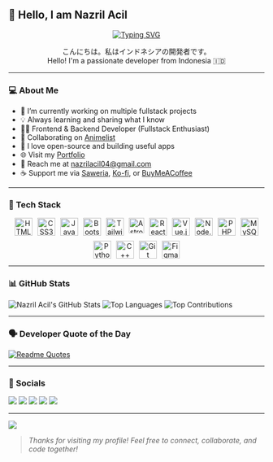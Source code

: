 ## 👋 Hello, I am Nazril Acil

<div align="center">
  <a href="https://youtube.com/c/nazrilacil">
    <img src="https://readme-typing-svg.herokuapp.com?font=ShadowsIntoLight&size=30&duration=4000&color=f70787&center=true&vCenter=true&lines=Hello,+I+am+Nazril+Acil;Welcome+to+my+GitHub+😊" alt="Typing SVG" />
  </a>
</div>

<p align="center">
  こんにちは。私はインドネシアの開発者です。<br/>
  Hello! I'm a passionate developer from Indonesia 🇮🇩
</p>

---

### 💻 About Me

- 🔭 I’m currently working on multiple fullstack projects
- 💡 Always learning and sharing what I know
- 👨‍💻 Frontend & Backend Developer (Fullstack Enthusiast)
- 🤝 Collaborating on [Animelist](https://cuyanimelist.vercel.app/)
- 🎁 I love open-source and building useful apps
- 🌐 Visit my [Portfolio](https://nazrilacil.github.io)
- 📧 Reach me at [nazrilacil04@gmail.com](mailto:nazrilacil04@gmail.com)
- ☕ Support me via [Saweria](https://saweria.co/acil04), [Ko-fi](https://ko-fi.com/I2I2VPYED), or [BuyMeACoffee](https://www.buymeacoffee.com/buycoffe)

---

### 🧰 Tech Stack

<p align="center" style="display: flex; flex-wrap: wrap; justify-content: center; gap: 10px;">
  <img src="https://cdn.jsdelivr.net/gh/devicons/devicon/icons/html5/html5-original.svg" width="35" title="HTML5"/>
  <img src="https://cdn.jsdelivr.net/gh/devicons/devicon/icons/css3/css3-original.svg" width="35" title="CSS3"/>
  <img src="https://cdn.jsdelivr.net/gh/devicons/devicon/icons/javascript/javascript-original.svg" width="35" title="JavaScript"/>
  <img src="https://cdn.jsdelivr.net/gh/devicons/devicon/icons/bootstrap/bootstrap-original.svg" width="35" title="Bootstrap"/>
  <img src="https://www.svgrepo.com/show/374118/tailwind.svg" width="35" title="Tailwind CSS"/>
<img src="https://astro.build/assets/press/astro-icon-light-gradient.svg" width="30" title="Astro"/>
  <img src="https://cdn.jsdelivr.net/gh/devicons/devicon/icons/react/react-original.svg" width="35" title="React"/>
  <img src="https://cdn.jsdelivr.net/gh/devicons/devicon/icons/vuejs/vuejs-original.svg" width="35" title="Vue.js"/>
  <img src="https://cdn.jsdelivr.net/gh/devicons/devicon/icons/nodejs/nodejs-original.svg" width="35" title="Node.js"/>
  <img src="https://cdn.jsdelivr.net/gh/devicons/devicon/icons/php/php-original.svg" width="35" title="PHP"/>
  <img src="https://cdn.jsdelivr.net/gh/devicons/devicon/icons/mysql/mysql-original.svg" width="35" title="MySQL"/>
  <img src="https://cdn.jsdelivr.net/gh/devicons/devicon/icons/python/python-original.svg" width="35" title="Python"/>
  <img src="https://cdn.jsdelivr.net/gh/devicons/devicon/icons/cplusplus/cplusplus-original.svg" width="35" title="C++"/>
  <img src="https://cdn.jsdelivr.net/gh/devicons/devicon/icons/git/git-original.svg" width="35" title="Git"/>
  <img src="https://cdn.jsdelivr.net/gh/devicons/devicon/icons/figma/figma-original.svg" width="35" title="Figma"/>
</p>

---

### 📊 GitHub Stats

![Nazril Acil's GitHub Stats](https://github-readme-stats.vercel.app/api?username=nazrilacil&show_icons=true&theme=dark)
![Top Languages](https://github-readme-stats.vercel.app/api/top-langs/?username=nazrilacil&layout=compact&theme=dark)
![Top Contributions](https://github-contributor-stats.vercel.app/api?username=nazrilacil&limit=5&theme=dark&combine_all_yearly_contributions=true)

---

### 🗣 Developer Quote of the Day

[![Readme Quotes](https://quotes-github-readme.vercel.app/api?type=horizontal&theme=swift)](https://github.com/piyushsuthar/github-readme-quotes)

---

### 🔗 Socials

<p align="left">
  <a href="mailto:nazrilacil04@gmail.com"><img src="https://img.shields.io/badge/Gmail-D14836?style=for-the-badge&logo=gmail&logoColor=white"/></a>
  <a href="https://twitter.com/M_AcilBoy04"><img src="https://img.shields.io/badge/Twitter-1DA1F2?style=for-the-badge&logo=twitter&logoColor=white"/></a>
  <a href="https://www.instagram.com/nazrilacil_?igsh=eHpscGxhcWNoaHpp"><img src="https://img.shields.io/badge/Instagram-E4405F?style=for-the-badge&logo=instagram&logoColor=white"/></a>
  <a href="https://www.tiktok.com/@nazrilacil?lang=en"><img src="https://img.shields.io/badge/TikTok-000000?style=for-the-badge&logo=tiktok&logoColor=white"/></a>
  <a href="https://codepen.io/icell-the-styleful"><img src="https://img.shields.io/badge/Codepen-000000?style=for-the-badge&logo=codepen&logoColor=white"/></a>
</p>

---

![](https://komarev.com/ghpvc/?username=nazrilacil&color=blueviolet&style=flat)

> *Thanks for visiting my profile! Feel free to connect, collaborate, and code together!*
> 

